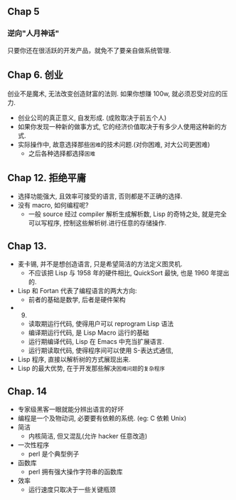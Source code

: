 ## Chap 5

### 逆向"人月神话"

只要你还在很活跃的开发产品，就免不了要亲自做系统管理.

## Chap 6. 创业

创业不是魔术, 无法改变创造财富的法则. 如果你想赚 100w, 就必须忍受对应的压力.

* 创业公司的真正意义, 自发形成. (成败取决于前五个人)
* 如果你发现一种新的做事方式, 它的经济价值取决于有多少人使用这种新的方式.
* 实际操作中, 故意选择那些`困难`的技术问题.(对你困难, 对大公司更困难)
  * 之后各种选择都选择`困难`

## Chap 12. 拒绝平庸

* 选择功能强大, 且效率可接受的语言, 否则都是不正确的选择.
* 没有 macro, 如何编程呢?
  * 一般 source 经过 compiler 解析生成解析数, Lisp 的奇特之处, 就是完全可以写程序, 控制这些解析树.进行任意的存储操作.

## Chap 13.

* 麦卡锡, 并不是想创造语言, 只是希望简洁的方法定义图灵机.
  * 不应该把 Lisp 与 1958 年的硬件相比, QuickSort 最快, 也是 1960 年提出的.
* Lisp 和 Fortan 代表了编程语言的两大方向:
  * 前者的基础是数学, 后者是硬件架构
* 9)
  * 读取期运行代码, 使得用户可以 reprogram Lisp 语法
  * 编译期运行代码, 是 Lisp Macro 运行的基础
  * 运行期编译代码, Lisp 在 Emacs 中充当扩展语言.
  * 运行期读取代码, 使得程序间可以使用 S-表达式通信,
* Lisp 程序, 直接以解析树的方式展现出来.
* Lisp 的最大优势, 在于开发那些解决`困难问题`的`复杂程序`

## Chap. 14

* 专家级黑客一眼就能分辨出语言的好坏
* 编程是一个及物动词, 必要要有依赖的系统. (eg: C 依赖 Unix)
* 简洁
  * 内核简洁, 但又混乱(允许 hacker 任意改造)
* 一次性程序
  * perl 是个典型例子
* 函数库
  * perl 拥有强大操作字符串的函数库
* 效率
  * 运行速度只取决于一些关键瓶颈
